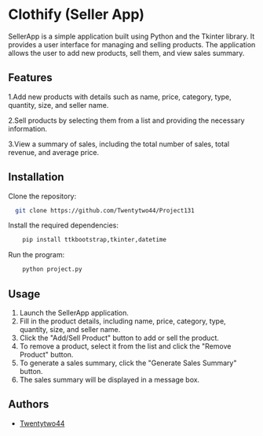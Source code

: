 
# Clothify (Seller App)

SellerApp is a simple application built using Python and the Tkinter library. It provides a user interface for managing and selling products. The application allows the user to add new products, sell them, and view sales summary.

## Features
1.Add new products with details such as name, price, category, type, quantity, size, and seller name.

2.Sell products by selecting them from a list and providing the necessary information.

3.View a summary of sales, including the total number of sales, total revenue, and average price.
## Installation

Clone the repository:

```bash
  git clone https://github.com/Twentytwo44/Project131

```
Install the required dependencies:

```bash
    pip install ttkbootstrap,tkinter,datetime 
```
Run the program:

```bash
    python project.py
```

## Usage
1. Launch the SellerApp application.
2. Fill in the product details, including name, price, category, type, quantity, size, and seller name.
3. Click the "Add/Sell Product" button to add or sell the product.
4. To remove a product, select it from the list and click the "Remove Product" button.
5. To generate a sales summary, click the "Generate Sales Summary" button.
6. The sales summary will be displayed in a message box.
## Authors

- [Twentytwo44](https://github.com/Twentytwo44/Project131)

